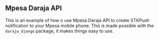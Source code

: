 ## Mpesa Daraja API
This is an example of how o use Mpesa Daraja API to create STKPush notification to your Mpesa mobile phone.
This is made possible with the `daraja_django` package, it makes things easy to use.
